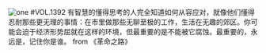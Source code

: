 ![one](http://image.wufazhuce.com/Fi__2AzJY9Pcim9gmlKUB5l2JwGr)
#VOL.1392
有智慧的懂得思考的人完全知道如何从容应对，就像他们懂得忍耐那些更无理的事情：在市里做那些无聊至极的工作，生活在无趣的郊区。你可能会迫于经济形势屈就在这样的环境，但最重要的是不能被它腐蚀。最重要的，永远是，记住你是谁。 from 《革命之路》